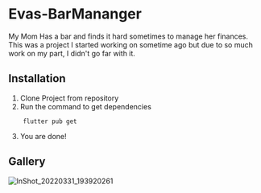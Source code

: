 # Evas-BarMananger

My Mom Has a bar and finds it hard sometimes to manage her finances. This was a project I started working on sometime ago but due to so much work on my part, I didn't go far with it.

## Installation

1. Clone Project from repository
2. Run the command to get dependencies

```
    flutter pub get
```

3. You are done!

## Gallery
![InShot_20220331_193920261](https://user-images.githubusercontent.com/57493613/161128259-3e7c2305-670b-497a-9d7d-5f5553c93aca.jpg)
